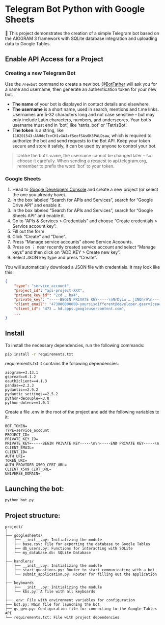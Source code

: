 # Telegram Bot Python with Google Sheets

📌 This project demonstrates the creation of a simple Telegram bot based on the AIOGRAM 3 framework with SQLite database integration and uploading data to Google Tables.

## Enable API Access for a Project

### Creating a new Telegram Bot

Use the `/newbot` command to create a new bot. [@BotFather](https://t.me/botfather) will ask you for a name and username, then generate an authentication token for your new bot.

* **The name** of your bot is displayed in contact details and elsewhere.
* **The username** is a short name, used in search, mentions and t.me links. Usernames are 5-32 characters long and not case sensitive – but may only include Latin characters, numbers, and underscores. Your bot's username must end in 'bot’, like 'tetris_bot' or 'TetrisBot'.
* **The token** is a string, like `110201543:AAHdqTcvCH1vGWJxfSeofSAs0K5PALDsaw`, which is required to authorize the bot and send requests to the Bot API. Keep your token secure and store it safely, it can be used by anyone to control your bot.

> Unlike the bot’s name, the username cannot be changed later – so choose it carefully.
When sending a request to api.telegram.org, remember to prefix the word ‘bot’ to your token.

### Google Sheets

1. Head to [Google Developers Console](https://console.developers.google.com/) and create a new project (or select the one you already have).
2. In the box labeled “Search for APIs and Services”, search for “Google Drive API” and enable it.
3. In the box labeled “Search for APIs and Services”, search for “Google Sheets API” and enable it.
4. Go to “APIs & Services > Credentials” and choose “Create credentials > Service account key”.
5. Fill out the form
6. Click “Create” and “Done”.
7. Press “Manage service accounts” above Service Accounts.
8. Press on ⋮ near recently created service account and select “Manage keys” and then click on “ADD KEY > Create new key”.
9. Select JSON key type and press “Create”.

You will automatically download a JSON file with credentials. It may look like this:

```json
{
    "type": "service_account",
    "project_id": "api-project-XXX",
    "private_key_id": "2cd … ba4",
    "private_key": "-----BEGIN PRIVATE KEY-----\nNrDyLw … jINQh/9\n-----END PRIVATE KEY-----\n",
    "client_email": "473000000000-yoursisdifferent@developer.gserviceaccount.com",
    "client_id": "473 … hd.apps.googleusercontent.com",
    ...
}
```

## Install

To install the necessary dependencies, run the following commands:

```bash
pip install -r requirements.txt
```

requirements.txt it contains the following dependencies:

```
aiogram==3.13.1
gspread==6.1.2
oauth2client==4.1.3
pandas==2.2.3
pydantic==2.9.2
pydantic_settings==2.5.2
python-decouple==3.8
python-dotenv==1.0.1
```

Create a file .env in the root of the project and add the following variables to it:

```
BOT_TOKEN=
TYPE=service_account
PROJECT_ID=
PRIVATE_KEY_ID=
PRIVATE_KEY=-----BEGIN PRIVATE KEY-----\n\n-----END PRIVATE KEY-----\n
CLIENT_EMAIL=
CLIENT_ID=
AUTH_URI=
TOKEN_URI=
AUTH_PROVIDER_X509_CERT_URL=
CLIENT_X509_CERT_URL=
UNIVERSE_DOMAIN=
```

## Launching the bot:

```bash
python bot.py
```

## Project structure:

```
project/
│
├── googlesheets/
│   ├── __init__.py: Initializing the module
│   ├── base.csv: File for exporting the database to Google Tables
│   ├── db_users.py: Functions for interacting with SQLite
│   └── my_database.db: SQLite Database
│
├── handlers/
│   ├── __init__.py: Initializing the module
│   ├── start_questions.py: Router to start communicating with a bot
│   └── submit_application.py: Router for filling out the application
│
├── keyboards
│   ├── __init__.py: Initializing the module
│   └── kbs.py: A file with all keyboards
│
├── .env: File with environment variables for configuration
├── bot.py: Main file for launching the bot
├── gs_gen.py: Configuration file for connecting to the Google Tables API
└── requirements.txt: File with project dependencies
```